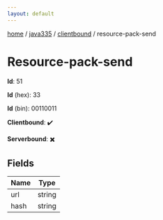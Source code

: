 ```yaml
---
layout: default
---
```


[home](/)  /  [java335](/protocol/java335)  /  [clientbound](/protocol/java335/clientbound)  /  resource-pack-send

# Resource-pack-send

**Id**: 51

**Id** (hex): 33

**Id** (bin): 00110011

**Clientbound**: ✔️

**Serverbound**: ✖️

## Fields

Name | Type
---|---
url | string
hash | string

